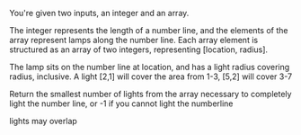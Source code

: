 You're given two inputs, an integer and an array. 

The integer represents the length of a number line, and the elements of the array represent lamps along the number line. Each array element is structured as an array of two integers, representing [location, radius]. 

The lamp sits on the number line at location, and has a light radius covering radius, inclusive. A light [2,1] will cover the area from 1-3, [5,2] will cover 3-7

Return the smallest number of lights from the array necessary to completely light the number line, or -1 if you cannot light the numberline

lights may overlap